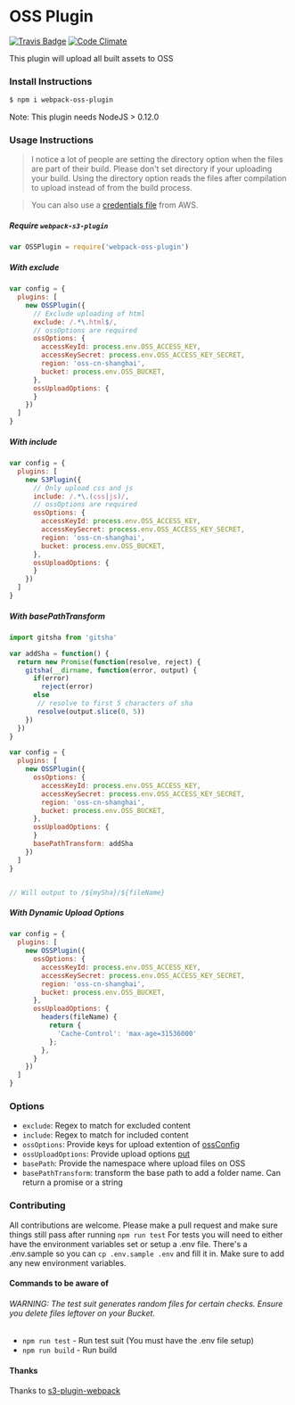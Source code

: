 
OSS Plugin
==========
[![Travis Badge](https://travis-ci.org/MikaAK/s3-plugin-webpack.svg?branch=master)](https://travis-ci.org/MikaAK/s3-plugin-webpack)
[![Code Climate](https://codeclimate.com/github/MikaAK/s3-plugin-webpack/badges/gpa.svg)](https://codeclimate.com/github/MikaAK/s3-plugin-webpack)

This plugin will upload all built assets to OSS


### Install Instructions

```bash
$ npm i webpack-oss-plugin
```
Note: This plugin needs NodeJS > 0.12.0

### Usage Instructions
> I notice a lot of people are setting the directory option when the files are part of their build. Please don't set   directory if your uploading your build. Using the directory option reads the files after compilation to upload instead of from the build process. 

> You can also use a [credentials file](https://blogs.aws.amazon.com/security/post/Tx3D6U6WSFGOK2H/A-New-and-Standardized-Way-to-Manage-Credentials-in-the-AWS-SDKs) from AWS.

##### Require `webpack-s3-plugin`
```javascript
var OSSPlugin = require('webpack-oss-plugin')
```

##### With exclude
```javascript
var config = {
  plugins: [
    new OSSPlugin({
      // Exclude uploading of html
      exclude: /.*\.html$/,
      // ossOptions are required
      ossOptions: {
        accessKeyId: process.env.OSS_ACCESS_KEY,
        accessKeySecret: process.env.OSS_ACCESS_KEY_SECRET,
        region: 'oss-cn-shanghai',
        bucket: process.env.OSS_BUCKET,
      },
      ossUploadOptions: {
      }
    })
  ]
}
```

##### With include
```javascript
var config = {
  plugins: [
    new S3Plugin({
      // Only upload css and js
      include: /.*\.(css|js)/,
      // ossOptions are required
      ossOptions: {
        accessKeyId: process.env.OSS_ACCESS_KEY,
        accessKeySecret: process.env.OSS_ACCESS_KEY_SECRET,
        region: 'oss-cn-shanghai',
        bucket: process.env.OSS_BUCKET,
      },
      ossUploadOptions: {
      }
    })
  ]
}
```

##### With basePathTransform
```javascript
import gitsha from 'gitsha'

var addSha = function() {
  return new Promise(function(resolve, reject) {
    gitsha(__dirname, function(error, output) {
      if(error)
        reject(error)
      else
       // resolve to first 5 characters of sha
       resolve(output.slice(0, 5))
    }) 
  })
}

var config = {
  plugins: [
    new OSSPlugin({
      ossOptions: {
        accessKeyId: process.env.OSS_ACCESS_KEY,
        accessKeySecret: process.env.OSS_ACCESS_KEY_SECRET,
        region: 'oss-cn-shanghai',
        bucket: process.env.OSS_BUCKET,
      },
      ossUploadOptions: {
      }
      basePathTransform: addSha
    })
  ]
}


// Will output to /${mySha}/${fileName}
```

##### With Dynamic Upload Options
```javascript
var config = {
  plugins: [
    new OSSPlugin({
      ossOptions: {
        accessKeyId: process.env.OSS_ACCESS_KEY,
        accessKeySecret: process.env.OSS_ACCESS_KEY_SECRET,
        region: 'oss-cn-shanghai',
        bucket: process.env.OSS_BUCKET,
      },
      ossUploadOptions: {
        headers(fileName) {
          return {
            'Cache-Control': 'max-age=31536000'
          };
        },
      }
    })
  ]
}
```

### Options

- `exclude`: Regex to match for excluded content
- `include`: Regex to match for included content
- `ossOptions`: Provide keys for upload extention of [ossConfig](https://github.com/ali-sdk/ali-oss#ossoptions)
- `ossUploadOptions`: Provide upload options [put](https://github.com/ali-sdk/ali-oss#putname-file-options)
- `basePath`: Provide the namespace where upload files on OSS
- `basePathTransform`: transform the base path to add a folder name. Can return a promise or a string

### Contributing
All contributions are welcome. Please make a pull request and make sure things still pass after running `npm run test`
For tests you will need to either have the environment variables set or setup a .env file. There's a .env.sample so you can `cp .env.sample .env` and fill it in. Make sure to add any new environment variables.

#### Commands to be aware of
###### *WARNING*: The test suit generates random files for certain checks. Ensure you delete files leftover on your Bucket.
- `npm run test` - Run test suit (You must have the .env file setup)
- `npm run build` - Run build

#### Thanks
Thanks to [s3-plugin-webpack](https://github.com/MikaAK/s3-plugin-webpack)
